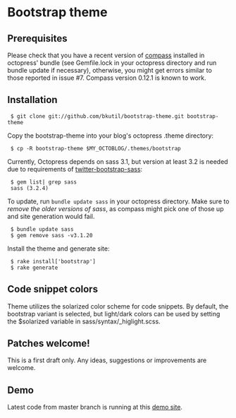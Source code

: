 # Bootstrap theme

## Prerequisites

Please check that you have a recent version of [compass](http://compass-style.org/) installed in octopress' bundle
(see Gemfile.lock in your octopress directory and run bundle update if necessary), otherwise, you might get errors
similar to those reported in issue #7. Compass version 0.12.1 is known to work.

## Installation

     $ git clone git://github.com/bkutil/bootstrap-theme.git bootstrap-theme

Copy the bootstrap-theme into your blog's octopress .theme directory:

     $ cp -R bootstrap-theme $MY_OCTOBLOG/.themes/bootstrap

Currently, Octopress depends on sass 3.1, but version at least 3.2 is needed due to requirements of [twitter-bootstrap-sass](https://github.com/jlong/sass-twitter-bootstrap):

     $ gem list| grep sass
     sass (3.2.4)

To update, run ````bundle update sass```` in your octopress directory. Make sure to *remove the older versions of sass*,
as compass might pick one of those up and site generation would fail.

     $ bundle update sass
     $ gem remove sass -v3.1.20

Install the theme and generate site:

     $ rake install['bootstrap']
     $ rake generate

## Code snippet colors

Theme utilizes the solarized color scheme for code snippets. By default, the
bootstrap variant is selected, but light/dark colors can be used by setting
the $solarized variable in sass/syntax/\_higlight.scss.

## Patches welcome!

This is a first draft only. Any ideas, suggestions or improvements are welcome.

## Demo

Latest code from master branch is running at this [demo site](http://balazs.kutilovi.cz/bootstrap-theme).
